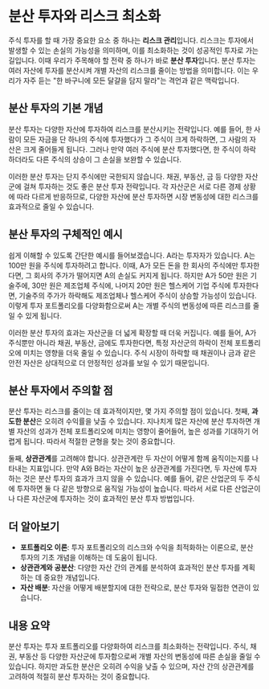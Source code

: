 # 분산 투자와 리스크 최소화

주식 투자를 할 때 가장 중요한 요소 중 하나는 **리스크 관리**입니다. 리스크는 투자에서 발생할 수 있는 손실의 가능성을 의미하며, 이를 최소화하는 것이 성공적인 투자로 가는 길입니다. 이때 우리가 주목해야 할 전략 중 하나가 바로 **분산 투자**입니다. 분산 투자는 여러 자산에 투자를 분산시켜 개별 자산의 리스크를 줄이는 방법을 의미합니다. 이는 우리가 자주 듣는 "한 바구니에 모든 달걀을 담지 말라"는 격언과 같은 맥락입니다.

## 분산 투자의 기본 개념

분산 투자는 다양한 자산에 투자하여 리스크를 분산시키는 전략입니다. 예를 들어, 한 사람이 모든 자금을 단 하나의 주식에 투자했다가 그 주식이 크게 하락하면, 그 사람의 자산은 크게 줄어들게 됩니다. 그러나 만약 여러 주식에 분산 투자했다면, 한 주식이 하락하더라도 다른 주식의 상승이 그 손실을 보완할 수 있습니다.

이러한 분산 투자는 단지 주식에만 국한되지 않습니다. 채권, 부동산, 금 등 다양한 자산군에 걸쳐 투자하는 것도 좋은 분산 투자 전략입니다. 각 자산군은 서로 다른 경제 상황에 따라 다르게 반응하므로, 다양한 자산에 분산 투자하면 시장 변동성에 대한 리스크를 효과적으로 줄일 수 있습니다.

## 분산 투자의 구체적인 예시

쉽게 이해할 수 있도록 간단한 예시를 들어보겠습니다. A라는 투자자가 있습니다. A는 100만 원을 주식에 투자하려고 합니다. 이때, A가 모든 돈을 한 회사의 주식에만 투자한다면, 그 회사의 주가가 떨어지면 A의 손실도 커지게 됩니다. 하지만 A가 50만 원은 기술주에, 30만 원은 제조업체 주식에, 나머지 20만 원은 헬스케어 기업 주식에 투자한다면, 기술주의 주가가 하락해도 제조업체나 헬스케어 주식이 상승할 가능성이 있습니다. 이렇게 투자 포트폴리오를 다양화함으로써 A는 개별 주식의 변동성에 따른 리스크를 줄일 수 있게 됩니다.

이러한 분산 투자의 효과는 자산군을 더 넓게 확장할 때 더욱 커집니다. 예를 들어, A가 주식뿐만 아니라 채권, 부동산, 금에도 투자한다면, 특정 자산군의 하락이 전체 포트폴리오에 미치는 영향을 더욱 줄일 수 있습니다. 주식 시장이 하락할 때 채권이나 금과 같은 안전 자산은 상대적으로 더 안정적인 성과를 보일 수 있기 때문입니다.

## 분산 투자에서 주의할 점

분산 투자는 리스크를 줄이는 데 효과적이지만, 몇 가지 주의할 점이 있습니다. 첫째, **과도한 분산**은 오히려 수익률을 낮출 수 있습니다. 지나치게 많은 자산에 분산 투자하면 개별 자산의 성과가 전체 포트폴리오에 미치는 영향이 줄어들어, 높은 성과를 기대하기 어렵게 됩니다. 따라서 적절한 균형을 찾는 것이 중요합니다.

둘째, **상관관계**를 고려해야 합니다. 상관관계란 두 자산이 어떻게 함께 움직이는지를 나타내는 지표입니다. 만약 A와 B라는 자산이 높은 상관관계를 가진다면, 두 자산에 투자하는 것은 분산 투자의 효과가 크지 않을 수 있습니다. 예를 들어, 같은 산업군의 두 주식에 투자하면 둘 다 같은 방향으로 움직일 가능성이 높습니다. 따라서 서로 다른 산업군이나 다른 자산군에 투자하는 것이 효과적인 분산 투자 방법입니다.

## 더 알아보기

- **포트폴리오 이론**: 투자 포트폴리오의 리스크와 수익을 최적화하는 이론으로, 분산 투자의 기초 개념을 이해하는 데 도움이 됩니다.
- **상관관계와 공분산**: 다양한 자산 간의 관계를 분석하여 효과적인 분산 투자를 계획하는 데 중요한 개념입니다.
- **자산 배분**: 자산을 어떻게 배분할지에 대한 전략으로, 분산 투자와 밀접한 연관이 있습니다.

## 내용 요약

분산 투자는 투자 포트폴리오를 다양화하여 리스크를 최소화하는 전략입니다. 주식, 채권, 부동산 등 다양한 자산군에 투자함으로써 개별 자산의 변동성에 따른 손실을 줄일 수 있습니다. 하지만 과도한 분산은 오히려 수익을 낮출 수 있으며, 자산 간의 상관관계를 고려하여 적절히 분산 투자하는 것이 중요합니다.